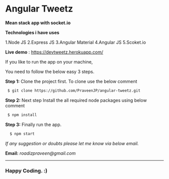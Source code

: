Angular Tweetz
=======================================

__Mean stack app with socket.io__

__Technologies i have uses__

1.Node JS
2.Express JS
3.Angular Material
4.Angular JS
5.Scoket.io

__Live demo__ : <https://devtweetz.herokuapp.com/>

If you like to run the app on your machine,

You need to follow the below easy 3 steps.

__Step 1:__ Clone the project first. To clone use the below comment

``` bash
 $ git clone https://github.com/PraveenJP/angular-tweetz.git
```

__Step 2:__ Next step Install the all required node packages using below comment

```bash
 $ npm install
```

__Step 3:__ Finally run the app.

```bash
  $ npm start 
```

_If any suggestion or doubts please let me know via below email._

__Email:__ _roadizpraveen@gmail.com_

- - - -

### Happy Coding. :)

